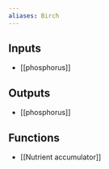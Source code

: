 ```yaml
---
aliases: Birch
---
```


## Inputs
- [[phosphorus]]

## Outputs
- [[phosphorus]]

## Functions
- [[Nutrient accumulator]]